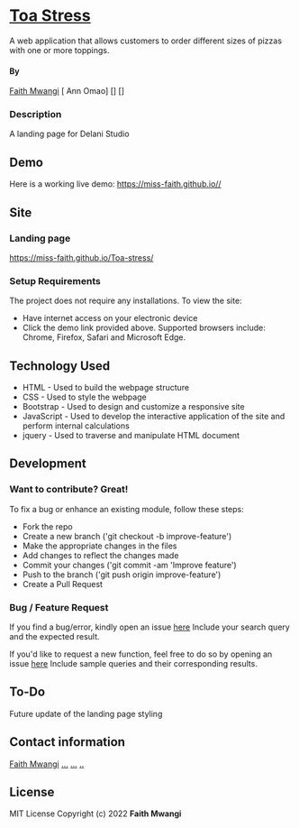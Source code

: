 # [Toa Stress](https://miss-faith.github.io/Toa-stress/)
A web application that allows customers to order different sizes of pizzas with one or more toppings.
#### By
[Faith Mwangi](https://github.com/miss-faith)
[ Ann Omao]
[]
[]
### Description
A landing page for Delani Studio
## Demo
Here is a working live demo: https://miss-faith.github.io//
## Site
### Landing page
https://miss-faith.github.io/Toa-stress/
### Setup Requirements
The project does not require any installations. To view the site:
* Have internet access on your electronic device
* Click the demo link provided above. Supported browsers include: Chrome, Firefox, Safari and Microsoft Edge.
## Technology Used
* HTML - Used to build the webpage structure
* CSS - Used to style the webpage
* Bootstrap - Used to design and customize a responsive site
* JavaScript - Used to develop the interactive application of the site and perform internal calculations
* jquery - Used to traverse and manipulate HTML document
## Development
### Want to contribute? Great!
To fix a bug or enhance an existing module, follow these steps:
* Fork the repo
* Create a new branch ('git checkout -b improve-feature')
* Make the appropriate changes in the files
* Add changes to reflect the changes made
* Commit your changes ('git commit -am 'Improve feature')
* Push to the branch ('git push origin improve-feature')
* Create a Pull Request
### Bug / Feature Request
If you find a bug/error, kindly open an issue [here](https://github.com/miss-faith/Toa-stress/issues/new)
Include your search query and the expected result.

If you'd like to request a new function, feel free to do so by opening an issue [here](https://github.com/miss-faith/Toa-stress/issues/new)
Include sample queries and their corresponding results.
## To-Do
Future update of the landing page styling
## Contact information
[Faith Mwangi](faith.mwangi@student.moringaschool.com)
[...](...)
[...](...)
[..](...)




## License
MIT License
Copyright (c) 2022 **Faith Mwangi**
